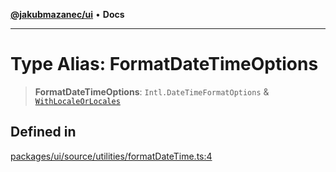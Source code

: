 [**@jakubmazanec/ui**](../README.md) • **Docs**

---

# Type Alias: FormatDateTimeOptions

> **FormatDateTimeOptions**: `Intl.DateTimeFormatOptions` &
> [`WithLocaleOrLocales`](WithLocaleOrLocales.md)

## Defined in

[packages/ui/source/utilities/formatDateTime.ts:4](https://github.com/jakubmazanec/tools/blob/a5f92f7f2969c6804808173bd093f7dbafca1b9f/packages/ui/source/utilities/formatDateTime.ts#L4)
